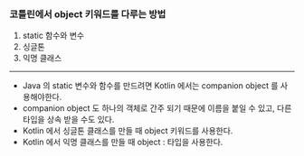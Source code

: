 ### 코틀린에서 object 키워드를 다루는 방법

1. static 함수와 변수
2. 싱글톤
3. 익명 클래스

--- 

- Java 의 static 변수와 함수를 만드려면 Kotlin 에서는 companion object 를 사용해야한다.
- companion object 도 하나의 객체로 간주 되기 때문에 이름을 붙일 수 있고, 다른 타입을 상속 받을 수도 있다.
- Kotlin 에서 싱글톤 클래스를 만들 때 object 키워드를 사용한다.
- Kotlin 에서 익명 클래스를 만들 때 object : 타입을 사용한다.